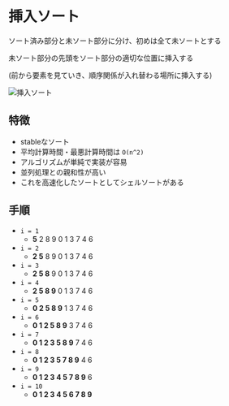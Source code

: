 # 挿入ソート
ソート済み部分と未ソート部分に分け、初めは全て未ソートとする

未ソート部分の先頭をソート部分の適切な位置に挿入する

(前から要素を見ていき、順序関係が入れ替わる場所に挿入する)

![挿入ソート](https://qiita-user-contents.imgix.net/https%3A%2F%2Fqiita-image-store.s3.amazonaws.com%2F0%2F44288%2Fcf7945e7-ed0a-3629-6616-a8c9d234b5c6.gif?ixlib=rb-4.0.0&auto=format&gif-q=60&q=75&w=1400&fit=max&s=801fcfd3ae6e9e643ebd58298947dbb8)

## 特徴
- stableなソート
- 平均計算時間・最悪計算時間は `O(n^2)`
- アルゴリズムが単純で実装が容易
- 並列処理との親和性が高い
- これを高速化したソートとしてシェルソートがある

## 手順
- `i = 1`
  - **5** 2 8 9 0 1 3 7 4 6
- `i = 2`
  - **2 5** 8 9 0 1 3 7 4 6
- `i = 3`
  - **2 5 8** 9 0 1 3 7 4 6
- `i = 4`
  - **2 5 8 9** 0 1 3 7 4 6
- `i = 5`
  - **0 2 5 8 9** 1 3 7 4 6
- `i = 6`
  - **0 1 2 5 8 9** 3 7 4 6
- `i = 7`
  - **0 1 2 3 5 8 9** 7 4 6
- `i = 8`
  - **0 1 2 3 5 7 8 9** 4 6
- `i = 9`
  - **0 1 2 3 4 5 7 8 9** 6
- `i = 10`
  - **0 1 2 3 4 5 6 7 8 9**
